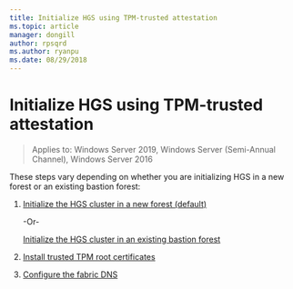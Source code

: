 ```yaml
---
title: Initialize HGS using TPM-trusted attestation
ms.topic: article
manager: dongill
author: rpsqrd
ms.author: ryanpu
ms.date: 08/29/2018
---
```


# Initialize HGS using TPM-trusted attestation

>Applies to: Windows Server 2019, Windows Server (Semi-Annual Channel), Windows Server 2016

These steps vary depending on whether you are initializing HGS in a new forest or an existing bastion forest:

1. [Initialize the HGS cluster in a new forest (default)](guarded-fabric-initialize-hgs-tpm-mode-default.md)

   -Or-

   [Initialize the HGS cluster in an existing bastion forest](guarded-fabric-initialize-hgs-tpm-mode-bastion.md)

2. [Install trusted TPM root certificates](guarded-fabric-install-trusted-tpm-root-certificates.md)
3. [Configure the fabric DNS](guarded-fabric-configuring-fabric-dns.md)

